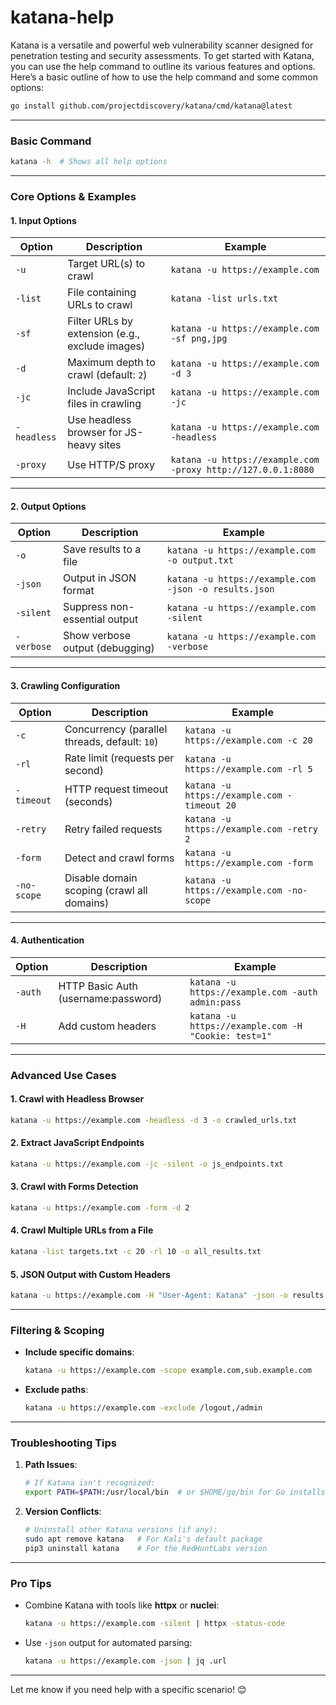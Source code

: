 # katana-help
Katana is a versatile and powerful web vulnerability scanner designed for penetration testing and security assessments. To get started with Katana, you can use the help command to outline its various features and options. Here’s a basic outline of how to use the help command and some common options:


```sh
go install github.com/projectdiscovery/katana/cmd/katana@latest
```

---

### **Basic Command**
```bash
katana -h  # Shows all help options
```

---

### **Core Options & Examples**

#### **1. Input Options**
| **Option**      | **Description**                                   | **Example**                                      |
|-----------------|---------------------------------------------------|--------------------------------------------------|
| `-u`            | Target URL(s) to crawl                            | `katana -u https://example.com`                  |
| `-list`         | File containing URLs to crawl                     | `katana -list urls.txt`                          |
| `-sf`           | Filter URLs by extension (e.g., exclude images)   | `katana -u https://example.com -sf png,jpg`      |
| `-d`            | Maximum depth to crawl (default: `2`)             | `katana -u https://example.com -d 3`             |
| `-jc`           | Include JavaScript files in crawling              | `katana -u https://example.com -jc`              |
| `-headless`     | Use headless browser for JS-heavy sites           | `katana -u https://example.com -headless`        |
| `-proxy`        | Use HTTP/S proxy                                  | `katana -u https://example.com -proxy http://127.0.0.1:8080` |

---

#### **2. Output Options**
| **Option**      | **Description**                                   | **Example**                                      |
|-----------------|---------------------------------------------------|--------------------------------------------------|
| `-o`            | Save results to a file                            | `katana -u https://example.com -o output.txt`    |
| `-json`         | Output in JSON format                             | `katana -u https://example.com -json -o results.json` |
| `-silent`       | Suppress non-essential output                     | `katana -u https://example.com -silent`          |
| `-verbose`      | Show verbose output (debugging)                   | `katana -u https://example.com -verbose`         |

---

#### **3. Crawling Configuration**
| **Option**      | **Description**                                   | **Example**                                      |
|-----------------|--------------------------------------------------|--------------------------------------------------|
| `-c`            | Concurrency (parallel threads, default: `10`)    | `katana -u https://example.com -c 20`            |
| `-rl`           | Rate limit (requests per second)                 | `katana -u https://example.com -rl 5`            |
| `-timeout`      | HTTP request timeout (seconds)                   | `katana -u https://example.com -timeout 20`      |
| `-retry`        | Retry failed requests                            | `katana -u https://example.com -retry 2`         |
| `-form`         | Detect and crawl forms                           | `katana -u https://example.com -form`            |
| `-no-scope`     | Disable domain scoping (crawl all domains)       | `katana -u https://example.com -no-scope`        |

---

#### **4. Authentication**
| **Option**      | **Description**                                   | **Example**                                      |
|-----------------|---------------------------------------------------|--------------------------------------------------|
| `-auth`         | HTTP Basic Auth (username:password)              | `katana -u https://example.com -auth admin:pass` |
| `-H`            | Add custom headers                                | `katana -u https://example.com -H "Cookie: test=1"` |

---

### **Advanced Use Cases**

#### **1. Crawl with Headless Browser**
```bash
katana -u https://example.com -headless -d 3 -o crawled_urls.txt
```

#### **2. Extract JavaScript Endpoints**
```bash
katana -u https://example.com -jc -silent -o js_endpoints.txt
```

#### **3. Crawl with Forms Detection**
```bash
katana -u https://example.com -form -d 2
```

#### **4. Crawl Multiple URLs from a File**
```bash
katana -list targets.txt -c 20 -rl 10 -o all_results.txt
```

#### **5. JSON Output with Custom Headers**
```bash
katana -u https://example.com -H "User-Agent: Katana" -json -o results.json
```

---

### **Filtering & Scoping**
- **Include specific domains**:
  ```bash
  katana -u https://example.com -scope example.com,sub.example.com
  ```
- **Exclude paths**:
  ```bash
  katana -u https://example.com -exclude /logout,/admin
  ```

---

### **Troubleshooting Tips**
1. **Path Issues**:
   ```bash
   # If Katana isn't recognized:
   export PATH=$PATH:/usr/local/bin  # or $HOME/go/bin for Go installs
   ```
2. **Version Conflicts**:
   ```bash
   # Uninstall other Katana versions (if any):
   sudo apt remove katana   # For Kali's default package
   pip3 uninstall katana    # For the RedHuntLabs version
   ```

---

### **Pro Tips**
- Combine Katana with tools like **httpx** or **nuclei**:
  ```bash
  katana -u https://example.com -silent | httpx -status-code
  ```
- Use `-json` output for automated parsing:
  ```bash
  katana -u https://example.com -json | jq .url
  ```

---

Let me know if you need help with a specific scenario! 😊
